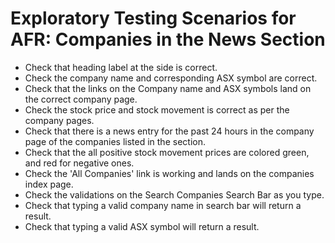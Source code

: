 # Exploratory Testing Scenarios for AFR: Companies in the News Section


* Check that heading label at the side is correct.
* Check the company name and corresponding ASX symbol are correct.
* Check that the links on the Company name and ASX symbols land on the correct company page.
* Check the stock price and stock movement is correct as per the company pages.
* Check that there is a news entry for the past 24 hours in the company page of the companies listed in the section.
* Check that the all positive stock movement prices are colored green, and red for negative ones.
* Check the 'All Companies' link is working and lands on the companies index page.
* Check the validations on the Search Companies Search Bar as you type.
* Check that typing a valid company name in search bar will return a result.
* Check that typing a valid ASX symbol will return a result.

